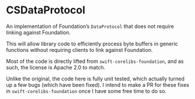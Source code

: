 # CSDataProtocol

An implementation of Foundation’s `DataProtocol` that does not require linking against Foundation.

This will allow library code to efficiently process byte buffers in generic functions without requiring clients to link against Foundation.

Most of the code is directly lifted from `swift-corelibs-foundation`, and as such, the license is Apache 2.0 to match.

Unlike the original, the code here is fully unit tested, which actually turned up a few bugs (which have been fixed).
I intend to make a PR for these fixes in `swift-corelibs-foundation` once I have some free time to do so.
